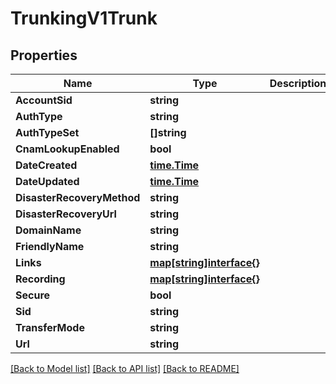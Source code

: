 # TrunkingV1Trunk

## Properties

Name | Type | Description | Notes
------------ | ------------- | ------------- | -------------
**AccountSid** | **string** |  | [optional] 
**AuthType** | **string** |  | [optional] 
**AuthTypeSet** | **[]string** |  | [optional] 
**CnamLookupEnabled** | **bool** |  | [optional] 
**DateCreated** | [**time.Time**](time.Time.md) |  | [optional] 
**DateUpdated** | [**time.Time**](time.Time.md) |  | [optional] 
**DisasterRecoveryMethod** | **string** |  | [optional] 
**DisasterRecoveryUrl** | **string** |  | [optional] 
**DomainName** | **string** |  | [optional] 
**FriendlyName** | **string** |  | [optional] 
**Links** | [**map[string]interface{}**](.md) |  | [optional] 
**Recording** | [**map[string]interface{}**](.md) |  | [optional] 
**Secure** | **bool** |  | [optional] 
**Sid** | **string** |  | [optional] 
**TransferMode** | **string** |  | [optional] 
**Url** | **string** |  | [optional] 

[[Back to Model list]](../README.md#documentation-for-models) [[Back to API list]](../README.md#documentation-for-api-endpoints) [[Back to README]](../README.md)


